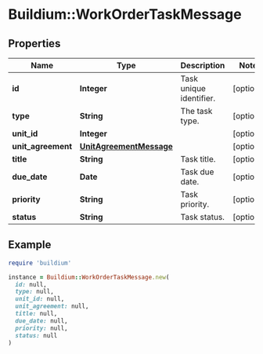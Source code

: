 # Buildium::WorkOrderTaskMessage

## Properties

| Name | Type | Description | Notes |
| ---- | ---- | ----------- | ----- |
| **id** | **Integer** | Task unique identifier. | [optional] |
| **type** | **String** | The task type. | [optional] |
| **unit_id** | **Integer** |  | [optional] |
| **unit_agreement** | [**UnitAgreementMessage**](UnitAgreementMessage.md) |  | [optional] |
| **title** | **String** | Task title. | [optional] |
| **due_date** | **Date** | Task due date. | [optional] |
| **priority** | **String** | Task priority. | [optional] |
| **status** | **String** | Task status. | [optional] |

## Example

```ruby
require 'buildium'

instance = Buildium::WorkOrderTaskMessage.new(
  id: null,
  type: null,
  unit_id: null,
  unit_agreement: null,
  title: null,
  due_date: null,
  priority: null,
  status: null
)
```

